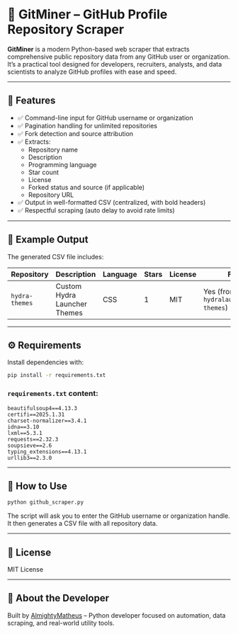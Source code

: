 # 🔎 GitMiner – GitHub Profile Repository Scraper

**GitMiner** is a modern Python-based web scraper that extracts comprehensive public repository data from any GitHub user or organization. It’s a practical tool designed for developers, recruiters, analysts, and data scientists to analyze GitHub profiles with ease and speed.

---

## 📌 Features

- ✅ Command-line input for GitHub username or organization  
- ✅ Pagination handling for unlimited repositories  
- ✅ Fork detection and source attribution  
- ✅ Extracts:
  - Repository name  
  - Description  
  - Programming language  
  - Star count  
  - License  
  - Forked status and source (if applicable)  
  - Repository URL  
- ✅ Output in well-formatted CSV (centralized, with bold headers)  
- ✅ Respectful scraping (auto delay to avoid rate limits)

---

## 📂 Example Output

The generated CSV file includes:

| Repository | Description | Language | Stars | License | Forked | URL |
|------------|-------------|----------|--------|---------|--------|-----|
| `hydra-themes` | Custom Hydra Launcher Themes | CSS | 1 | MIT | Yes (from `hydralauncher/hydra-themes`) | [Link](https://github.com/AlmigthyMatheus/hydra-themes) |

---

## ⚙️ Requirements

Install dependencies with:

```bash
pip install -r requirements.txt
```

### `requirements.txt` content:

```
beautifulsoup4==4.13.3  
certifi==2025.1.31  
charset-normalizer==3.4.1  
idna==3.10  
lxml==5.3.1  
requests==2.32.3  
soupsieve==2.6  
typing_extensions==4.13.1  
urllib3==2.3.0
```

---

## 🚀 How to Use

```bash
python github_scraper.py
```

The script will ask you to enter the GitHub username or organization handle. It then generates a CSV file with all repository data.

---

## 📌 License

MIT License

---

## 🙋 About the Developer

Built by [AlmightyMatheus](https://github.com/AlmightyMatheus) – Python developer focused on automation, data scraping, and real-world utility tools.
